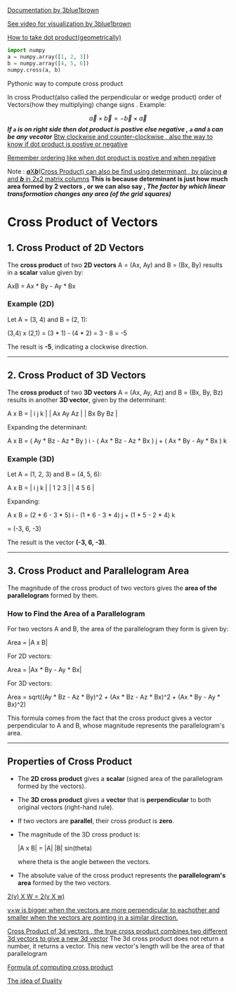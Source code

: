 [Documentation by 3blue1brown](https://www.3blue1brown.com/lessons/cross-products)

[See video for visualization by 3blue1brown](https://www.youtube.com/watch?v=8O7yCjF4XU0)

[How to take dot product(geometrically)](https://youtu.be/eu6i7WJeinw?si=q-K6RNPXXwFZvzzl&t=40)

```python
import numpy
a = numpy.array([1, 2, 3])
b = numpy.array([4, 5, 6])
numpy.cross(a, b)
```
Pythonic way to compute cross product


In cross Product(also called the perpendicular or wedge product) order of Vectors(how they multiplying) change signs .
Example: 

$$
\overrightarrow{a} \times \overrightarrow{b} = - \overrightarrow{b} \times \overrightarrow{a}
$$
***If `a` is on right side then dot product is postive else negative , `a` and `b` can be any vecotor*** 
[Btw clockwise and counter-clockwise , also the way to know if dot product is postive or negative](https://www.3blue1brown.com/lessons/cross-products#two-dimensions)


[Remember ordering like when dot product is postive and when negative](https://youtu.be/eu6i7WJeinw?si=sPK3c7f-JxthAP-E&t=99)

Note : [***a***X***b***(Cross Product) can also be find using determinant , by placing ***a*** and ***b*** in 2x2 matrix columns](https://youtu.be/eu6i7WJeinw?si=jQt02iTQzwCA2OPJ&t=157) **This is because determinant is just how much area formed by 2 vectors , or we can also say , ***The factor by which linear transformation changes any area (of the grid squares)*****


# Cross Product of Vectors

## 1. Cross Product of 2D Vectors

The **cross product** of two **2D vectors** A = (Ax, Ay) and B = (Bx, By) results in a **scalar** value given by:

AxB = Ax * By - Ay * Bx

### Example (2D)
Let A = (3, 4) and B = (2, 1):

(3,4) x (2,1) = (3 * 1) - (4 * 2) = 3 - 8 = -5

The result is **-5**, indicating a clockwise direction.

---

## 2. Cross Product of 3D Vectors

The **cross product** of two **3D vectors** A = (Ax, Ay, Az) and B = (Bx, By, Bz) results in another **3D vector**, given by the determinant:

A x B =
|   i   j   k  |
|  Ax  Ay  Az  |
|  Bx  By  Bz  |

Expanding the determinant:

A x B =
( Ay * Bz - Az * By ) i -
( Ax * Bz - Az * Bx ) j +
( Ax * By - Ay * Bx ) k

### Example (3D)
Let A = (1, 2, 3) and B = (4, 5, 6):

A x B =
|  i   j   k  |
|  1   2   3  |
|  4   5   6  |

Expanding:

A x B = (2 * 6 - 3 * 5) i - (1 * 6 - 3 * 4) j + (1 * 5 - 2 * 4) k

= (-3, 6, -3)

The result is the vector **(-3, 6, -3)**.

---

## 3. Cross Product and Parallelogram Area

The magnitude of the cross product of two vectors gives the **area of the parallelogram** formed by them.

### How to Find the Area of a Parallelogram
For two vectors A and B, the area of the parallelogram they form is given by:

Area = |A x B|

For 2D vectors:

Area = |Ax * By - Ay * Bx|

For 3D vectors:

Area = sqrt((Ay * Bz - Az * By)^2 + (Ax * Bz - Az * Bx)^2 + (Ax * By - Ay * Bx)^2)

This formula comes from the fact that the cross product gives a vector perpendicular to A and B, whose magnitude represents the parallelogram's area.

---

## Properties of Cross Product
- The **2D cross product** gives a **scalar** (signed area of the parallelogram formed by the vectors).
- The **3D cross product** gives a **vector** that is **perpendicular** to both original vectors (right-hand rule).
- If two vectors are **parallel**, their cross product is **zero**.
- The magnitude of the 3D cross product is:

  |A x B| = |A| |B| sin(theta)
  
  where theta is the angle between the vectors.

- The absolute value of the cross product represents the **parallelogram's area** formed by the two vectors.

[2(v) X W  = 2(v X w)](https://youtu.be/eu6i7WJeinw?si=AdToCGzU2PK6KFen&t=277)

[v×w is bigger when the vectors are more perpendicular to eachother and smaller when the vectors are pointing in a similar direction.](https://www.3blue1brown.com/lessons/cross-products#properties)

[Cross Product of 3d vectors , the true cross product combines two different 3d vectors to give a new 3d vector](https://youtu.be/eu6i7WJeinw?si=OB0oKRFyU94hAnMS&t=295)
The 3d cross product does not return a number, it returns a vector. This new vector's length will be the area of that parallelogram

[Formula of computing cross product](https://www.3blue1brown.com/lessons/cross-products#computing)

[The idea of Duality](https://youtu.be/BaM7OCEm3G0?si=aijBh9QAiR6epKFJ&t=125)